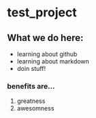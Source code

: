 # test_project

## What we do here:

- learning about github
- learning about markdown
- doin stuff!

### benefits are...

1. greatness
2. awesomness
